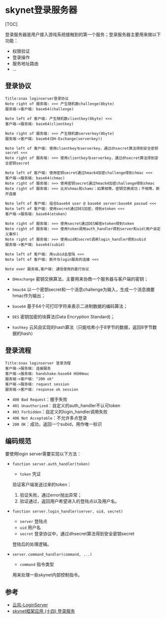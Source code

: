 # skynet登录服务器

[TOC]

登录服务器是用户接入游戏系统接触到的第一个服务；登录服务器主要用来做以下功能：

- 权限验证
- 登录操作
- 服务地址路由
- ...



## 登录协议

```sequence
Title:snax loginserver登录协议
Note right of 服务端: >>> 产生随机数challenge(8byte)
服务端->客户端: base64(challenge)

Note left of 客户端: 产生随机数clientkey(8byte) <<<
客户端->服务端: base64(clientkey)

Note right of 服务端: >>> 产生随机数serverkey(8byte)
服务端->客户端: base64(DH-Exchange(serverkey))

Note left of 客户端: 使用clientkey与serverkey，通过dhsecret算法得到安全密钥secret <<<
Note right of 服务端: >>> 使用clientkey与serverkey，通过dhsecret算法得到安全密钥secret

Note left of 客户端: 使用密钥secret通过hmac64加密challenge得到chmac <<<
客户端->服务端: base64(chmac)
Note right of 服务端: >>> 使用密钥secret通过hmac64加密challenge得到shmac
Note right of 服务端: >>> 比对shmac和chamc：如果相等，密钥交换成功；不相等，断开连接

Note left of 客户端: 组合base64 user @ base64 server:base64 passwd <<<
Note left of 客户端: 使用secret通过DES加密，得到etoken <<<
客户端->服务端: base64(etoken)

Note right of 服务端: >>> 使用secret通过DES解密etoken得到token
Note right of 服务端: >>> 使用token调用auth_handler得到server和uid(用户自定义事件)
Note right of 服务端: >>> 使用uid和secret调用login_handler得到subid
服务端->客户端: base64(subid)

Note left of 客户端: 用subid去登陆 <<<
Note left of 客户端: 断开与login服务的连接 <<<

Note over 服务端,客户端: 通信使用的是行协议
```

- `DHexchange` 密钥交换算法，主要用来协商一个服务器与客户端的密钥；

- `hmac64` 以一个密钥secret和一个消息challenge为输入，生成一个消息摘要hmac作为输出；

- `base64` 基于64个可打印字符来表示二进制数据的编码算法；

- `DES` 密钥加密的块算法(Data Encryption Standard)；

- `hashkey` 云风自实现的hash算法（只能哈希小于8字节的数据，返回8字节数据的hash）



## 登录流程

```sequence
Title:snax loginserver 登录流程
客户端->服务端: 连接服务
客户端->服务端: handshake:base64 HSHHmac
服务端->客户端: "200 ok"
客户端->服务端: request session
服务端->客户端: response ok session
```

- `400 Bad Request`：握手失败
- `401 Unauthorized`：自定义的auth_handler不认可token
- `403 Forbidden`：自定义的login_handler调用失败
- `406 Not Acceptable`：不允许多点登录
- `200 OK`：成功，返回一个subid，用作唯一标识



## 编码规范

要使用login server需要实现以下方法：

- `function server.auth_handler(token)`

  - `token` 凭证

  验证客户端发送过来的token：

  1. 验证失败，通过error抛出异常；
  2. 验证通过，返回用户希望进入的登陆点以及用户名。

- `function server.login_handler(server, uid, secret)`

  - `server` 登陆点
  - `uid` 用户名
  - `secret` 登录协议中，通过dhsecret算法得到安全密钥secret

  登陆后的处理逻辑。

- `server.command_handler(command, ...)`

  - `command` 指令类型

  用来处理一些skynet内部控制指令。



## 参考

- [云风-LoginServer](https://github.com/cloudwu/skynet/wiki/LoginServer)
- [skynet框架应用 (十四) 登录服务](https://blog.csdn.net/qq769651718/article/details/79435251)
